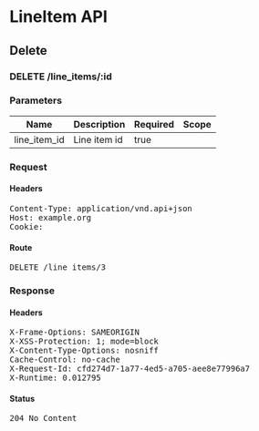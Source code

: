 # LineItem API

## Delete

### DELETE /line_items/:id

### Parameters

| Name | Description | Required | Scope |
|------|-------------|----------|-------|
| line_item_id | Line item id | true |  |

### Request

#### Headers

<pre>Content-Type: application/vnd.api+json
Host: example.org
Cookie: </pre>

#### Route

<pre>DELETE /line_items/3</pre>

### Response

#### Headers

<pre>X-Frame-Options: SAMEORIGIN
X-XSS-Protection: 1; mode=block
X-Content-Type-Options: nosniff
Cache-Control: no-cache
X-Request-Id: cfd274d7-1a77-4ed5-a705-aee8e77996a7
X-Runtime: 0.012795</pre>

#### Status

<pre>204 No Content</pre>

